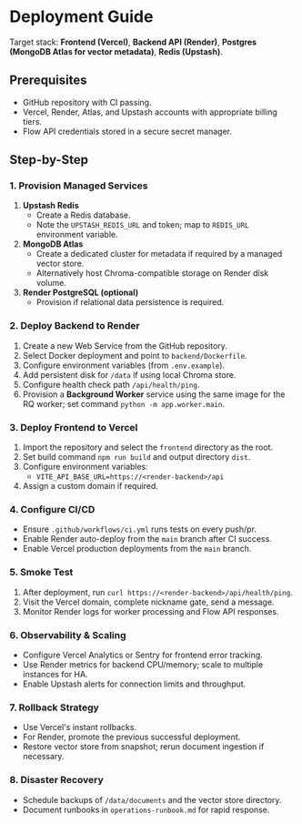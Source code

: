 # Deployment Guide

Target stack: **Frontend (Vercel)**, **Backend API (Render)**, **Postgres (MongoDB Atlas for vector metadata)**, **Redis (Upstash)**.

## Prerequisites

- GitHub repository with CI passing.
- Vercel, Render, Atlas, and Upstash accounts with appropriate billing tiers.
- Flow API credentials stored in a secure secret manager.

## Step-by-Step

### 1. Provision Managed Services

1. **Upstash Redis**
   - Create a Redis database.
   - Note the `UPSTASH_REDIS_URL` and token; map to `REDIS_URL` environment variable.
2. **MongoDB Atlas**
   - Create a dedicated cluster for metadata if required by a managed vector store.
   - Alternatively host Chroma-compatible storage on Render disk volume.
3. **Render PostgreSQL (optional)**
   - Provision if relational data persistence is required.

### 2. Deploy Backend to Render

1. Create a new Web Service from the GitHub repository.
2. Select Docker deployment and point to `backend/Dockerfile`.
3. Configure environment variables (from `.env.example`).
4. Add persistent disk for `/data` if using local Chroma store.
5. Configure health check path `/api/health/ping`.
6. Provision a **Background Worker** service using the same image for the RQ worker; set command `python -m app.worker.main`.

### 3. Deploy Frontend to Vercel

1. Import the repository and select the `frontend` directory as the root.
2. Set build command `npm run build` and output directory `dist`.
3. Configure environment variables:
   - `VITE_API_BASE_URL=https://<render-backend>/api`
4. Assign a custom domain if required.

### 4. Configure CI/CD

- Ensure `.github/workflows/ci.yml` runs tests on every push/pr.
- Enable Render auto-deploy from the `main` branch after CI success.
- Enable Vercel production deployments from the `main` branch.

### 5. Smoke Test

1. After deployment, run `curl https://<render-backend>/api/health/ping`.
2. Visit the Vercel domain, complete nickname gate, send a message.
3. Monitor Render logs for worker processing and Flow API responses.

### 6. Observability & Scaling

- Configure Vercel Analytics or Sentry for frontend error tracking.
- Use Render metrics for backend CPU/memory; scale to multiple instances for HA.
- Enable Upstash alerts for connection limits and throughput.

### 7. Rollback Strategy

- Use Vercel's instant rollbacks.
- For Render, promote the previous successful deployment.
- Restore vector store from snapshot; rerun document ingestion if necessary.

### 8. Disaster Recovery

- Schedule backups of `/data/documents` and the vector store directory.
- Document runbooks in `operations-runbook.md` for rapid response.
